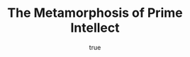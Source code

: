---
title: "The Metamorphosis of Prime Intellect"
bookCover: "/assets/book-covers/the-metamorphosis-of-prime-intellect.jpg"
slug: "the-metamorphosis-of-prime-intellect"
bookAuthor: "Roger Williams"
rating: 10
done: false
tags: []
detailedNotes: false
amazonLink: ""
author:
  name: Rico Trebeljahr
  picture: "/assets/blog/profile.jpeg"
---
